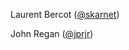 Laurent Bercot ([@skarnet](https://github.com/skarnet))

John Regan ([@jprjr](https://github.com/jprjr))

